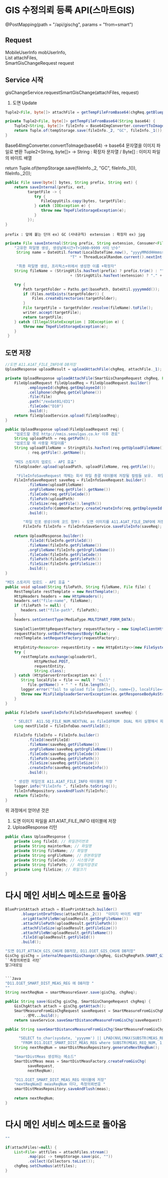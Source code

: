 # GIS 수정의뢰 등록 API(스마트GIS)

@PostMapping(path = "/api/gischg", params = "from=smart")

## Request 

MobileUserInfo mobUserInfo,  
List<MultipartFile> attachFiles,  
SmartGisChangeRequest request


## Service 시작 
gisChangeService.requestSmartGisChange(attachFiles, request)

1. 도면 Update 

``` java
Tuple2<File, byte[]> attachFile = getTempFileFromBase64(chgReq.getBlueprintDraftDesc());
```

``` java
private Tuple2<File, byte[]> getTempFileFromBase64(String base64) {  
    Tuple2<String, byte[]> fileInfo = Base64ImgConverter.convertToImage(base64);  
    return Tuple.of(tempStorage.save(fileInfo._2, "GC", fileInfo._1()), fileInfo._2());  
}
```

Base64ImgConverter.convertToImage(base64) -> base64 문자열을 이미지 파일로 변환 
Tuple2<String, byte[]> -> String : 확장자 문자열 / Byte[] : 이미지 파일의 바이트 배열 

return Tuple.of(tempStorage.save(fileInfo._2, "GC", fileInfo._1()), fileInfo._2());


```Java
public File save(byte[] bytes, String prefix, String ext) {  
    return saveInternal(prefix, ext,  
          targetFile -> {  
             try {  
                FileCopyUtils.copy(bytes, targetFile);  
             } catch (IOException e) {  
                throw new TmpeFileStorageException(e);  
             }  
          });  
}
```

`prefix : 앞에 붙는 단어 ex) GC (사내규칙) `
`extension : 확장자 ex) jpg`

```java
private File saveInternal(String prefix, String extension, Consumer<File> writer) {
	"고유한 파일명 생성, 생성날짜시간+T+1000~9999 사이 난수"
     String name = DateUtil.format(LocalDateTime.now(), "yyyyMMddHHmmss") +
                             "T" + ThreadLocalRandom.current().nextInt(1000, 10000); 

	 "최종 파일명 생성, 프리픽스+위에서 생성한 이름 +확장자"
	String fileName = (StringUtils.hasText(prefix) ? prefix.trim() : "") + name 
                             + (StringUtils.hasText(extension) ? "." + extension : ""); 

	try { 
	    Path targetFolder = Paths.get(basePath, DateUtil.yyyymmdd());
	    if (Files.notExists(targetFolder)) {
	        Files.createDirectories(targetFolder);
	    } 
	    File targetFile = targetFolder.resolve(fileName).toFile(); 
	    writer.accept(targetFile);
	    return targetFile; 
	} catch (IllegalStateException | IOException e) { 
        throw new TmpeFileStorageException(e);
    }
 }
```

## 도면 저장 

``` Java
//도면 A11.A1AT_FILE_INFO에 DB저장  
UploadResponse uploadResult = uploadAttachFile(chgReq, attachFile._1);
```


``` Java
private UploadResponse uploadAttachFile(SmartGisChangeRequest chgReq, File file) {  
    FileUploadRequest fileUploadReq = FileUploadRequest.builder()  
          .employeeId(chgReq.getEmployeeId())  
          .cellphone(chgReq.getCellphone())  
          .file(file)  
          .path("/exdat01/d31")  
          .fileCode("D10")  
          .build();  
    return fileUploadService.upload(fileUploadReq);  
}
```

``` Java
public UploadResponse upload(FileUploadRequest req) {  
	"업로드할 경로 http://nmis.seoulgas.co.kr 이후 경로"
    String uploadPath = req.getPath();  
    "업로드할 때 사용할 파일이름"
    String uploadFileName = StringUtils.hasText(req.getUploadFileName()) ? req.getUploadFileName()  
          : req.getFile().getName();  
          
	"MIS 스토리지 업로드 - API 호출"
    fileUploader.upload(uploadPath, uploadFileName, req.getFile());  

	 "FileInfoSaveRequest 객체는 회사 파일 총괄 테이블에 저장될 컬럼들 보유.  파일사이즈, 파일명, 원본파일명,시스템구분(fileCode), 파일저장경로 등등"
    FileInfoSaveRequest saveReq = FileInfoSaveRequest.builder()  
          .fileName(uploadFileName)  
          .orgFileName(req.getFile().getName())  
          .fileCode(req.getFileCode())  
          .filePath(uploadPath)  
          .fileSize(req.getFile().length())  
          .createInfo(CommonFactory.createCreateInfo(req.getEmployeeId(), req.getCellphone()))  
          .build();  

		"파일 인포 생성(아래 코드 첨부) - 도면 이미지를 A11.A1AT_FILE_INFO에 저장" 
		FileInfo fileInfo = fileInfoSaveService.saveFileInfo(saveReq);
	  
    return UploadResponse.builder()  
          .fileId(fileInfo.getFileId())  
          .fileName(fileInfo.getFileName())  
          .orgFileName(fileInfo.getOrgFileName())  
          .fileCode(fileInfo.getFileCode())  
          .filePath(fileInfo.getFilePath())  
          .fileSize(fileInfo.getFileSize())  
          .build();  
}
```


```Java
"MIS 스토리지 업로드 - API 호출 "
public void upload(String filePath, String fileName, File file) {  
    RestTemplate restTemplate = new RestTemplate();  
    HttpHeaders headers = new HttpHeaders();  
    headers.set("file-name", fileName);  
    if (filePath != null) {  
       headers.set("file-path", filePath);  
    }  
    headers.setContentType(MediaType.MULTIPART_FORM_DATA);  
      
    SimpleClientHttpRequestFactory requestFactory = new SimpleClientHttpRequestFactory();  
    requestFactory.setBufferRequestBody(false);  
    restTemplate.setRequestFactory(requestFactory);  
      
    HttpEntity<Resource> requestEntity = new HttpEntity<>(new FileSystemResource(file), headers);  
    try {  
       restTemplate.exchange(uploaderUrl,  
             HttpMethod.POST,  
             requestEntity,  
             String.class);  
    } catch (HttpServerErrorException ex) {  
       String localFile = file == null ? "null" :  
          file.getName() + " " + file.length();  
       logger.error("fail to upload file [path={}, name={}, localFile={}] to mis: err={}]", filePath, fileName, localFile, ex.getMessage());  
       throw new MisFileUploaderServerException(ex.getResponseBodyAsString(), ex);  
    }  
}
```

```Java
public FileInfo saveFileInfo(FileInfoSaveRequest saveReq) {  

	" SELECT  A11.SQ_FILE_NUM.NEXTVAL as fileIdFROM  DUAL 쿼리 실행해서 파일Id 값 생성"
    Long nextFileId = fileInfoDao.nextFileId();  

    FileInfo fileInfo = FileInfo.builder()  
          .fileId(nextFileId)  
          .fileName(saveReq.getFileName())  
          .orgFileName(saveReq.getOrgFileName())  
          .fileCode(saveReq.getFileCode())  
          .filePath(saveReq.getFilePath())  
          .fileSize(saveReq.getFileSize())  
          .createInfo(saveReq.getCreateInfo())  
          .build();  

	" 생성한 파일인포 A11.A1AT_FILE_INFO 테이블에 저장 "
    logger.info("FileInfo ", fileInfo.toString());  
    fileInfoRepository.saveAndFlush(fileInfo);  
    return fileInfo;  
}
```

위 과정에서 얻어낸 것은 
1. 도면 이미지 파일을 A11.A1AT_FILE_INFO 테이블에 저장
2. UploadResponse 리턴 
``` Java
public class UploadResponse {  
    private Long fileId; // 화일관리번호  
    private String mainterNum; // 화일명  
    private String fileName; // 화일명  
    private String orgFileName; // 원본화일명  
    private String fileCode; // 시스템구분  
    private String filePath; // 화일저장경로  
    private Long fileSize; // 화일크기  
}
```

<h1>다시 메인 서비스 메소드로 돌아옴</h1>

```Java
BluePrintAttach attach = BluePrintAttach.builder()  
       .blueprintDraftDesc(attachFile._2())  "이미지 바이트 배열"
       .origAttachFileNm(uploadResult.getOrgFileName())  
       .attachFilePath(uploadResult.getFilePath())  
       .attachFileSize(uploadResult.getFileSize())  
       .attachFileNm(uploadResult.getFileName())  
       .fileId(uploadResult.getFileId())  
       .build();
```

```Java
"도면 D1JT_ATTACH_GIS_CHG에 DB저장, D11.D1ET_GIS_CHG에 DB저장"
GisChg gisChg = internalRequestGisChange(chgReq, GisChgReqPath.SMART_GIS, attach);
``측정의뢰번호 리턴`
말그대로임 


```Java
"D11.D1ET_SMART_DIST_MEAS_REG 에 DB저장 "
""
String nextReqNum = smartMeasureSaver.save(gisChg, chgReq);
```

```Java
public String save(GisChg gisChg, SmartGisChangeRequest chgReq) {  
    GisChgAttach attach = gisChg.getAttach();  
    SmartMeasureFromGisChgRequest saveRequest = SmartMeasureFromGisChgRequest.builder()
	    ..생략...build();
	return saveService.saveSmartDistanceMeasureFromGisChg(saveRequest);
```
```Java
public String saveSmartDistanceMeasureFromGisChg(SmartMeasureFromGisChgRequest saveRequest) {  

      "SELECT to_char(sysdate, 'yyyymm') || LPAD(NVL(MAX(SUBSTR(MEAS_REQ_NUM, 7, 5)), 0) + 1, 5, '0') " +  
       "FROM D11.D1ET_SMART_DIST_MEAS_REG where SUBSTR(MEAS_REQ_NUM, 1, 6) = to_char(sysdate, 'yyyymm')  쿼리를 실행. 리턴값 String nextReqNum" 
    String nextReqNum = smartDistMeasRepository.generateNextReqNum();  

	"SmartDistMeas 생성하는 메소드"
    SmartDistMeas meas = SmartDistMeasFactory.createFromGisChg(  
          saveRequest,  
          nextReqNum);  

	"D11.D1ET_SMART_DIST_MEAS_REG 테이블에 저장"
	"nextReqNum은 measReqNum 이다, 측정의뢰번호 "
    smartDistMeasRepository.saveAndFlush(meas);  
      
    return nextReqNum;  
}
```


<h1>다시 메인 서비스 메소드로 돌아옴</h1>

``` Java
"" 

if(attachFiles!=null) {  
    List<File> attfiles = attachFiles.stream()  
          .map(pic -> tempStorage.save(pic, ""))  
          .collect(Collectors.toList());  
    chgReq.setChumbus(attfiles);  
}

```